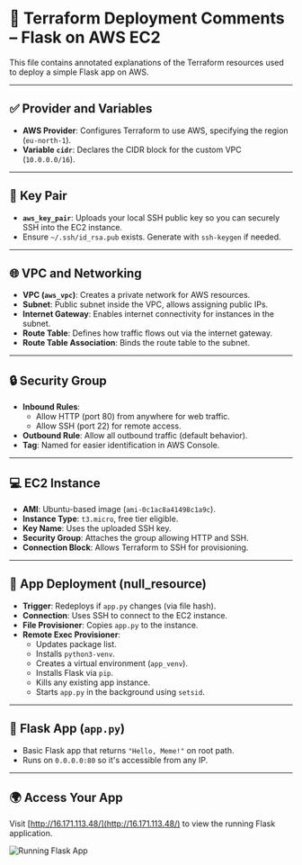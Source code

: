 # 📝 Terraform Deployment Comments – Flask on AWS EC2

This file contains annotated explanations of the Terraform resources used to deploy a simple Flask app on AWS.

---

## ✅ Provider and Variables

- **AWS Provider**: Configures Terraform to use AWS, specifying the region (`eu-north-1`).
- **Variable `cidr`**: Declares the CIDR block for the custom VPC (`10.0.0.0/16`).

---

## 🔑 Key Pair

- **`aws_key_pair`**: Uploads your local SSH public key so you can securely SSH into the EC2 instance.
- Ensure `~/.ssh/id_rsa.pub` exists. Generate with `ssh-keygen` if needed.

---

## 🌐 VPC and Networking

- **VPC (`aws_vpc`)**: Creates a private network for AWS resources.
- **Subnet**: Public subnet inside the VPC, allows assigning public IPs.
- **Internet Gateway**: Enables internet connectivity for instances in the subnet.
- **Route Table**: Defines how traffic flows out via the internet gateway.
- **Route Table Association**: Binds the route table to the subnet.

---

## 🔒 Security Group

- **Inbound Rules**:
  - Allow HTTP (port 80) from anywhere for web traffic.
  - Allow SSH (port 22) for remote access.
- **Outbound Rule**: Allow all outbound traffic (default behavior).
- **Tag**: Named for easier identification in AWS Console.

---

## 💻 EC2 Instance

- **AMI**: Ubuntu-based image (`ami-0c1ac8a41498c1a9c`).
- **Instance Type**: `t3.micro`, free tier eligible.
- **Key Name**: Uses the uploaded SSH key.
- **Security Group**: Attaches the group allowing HTTP and SSH.
- **Connection Block**: Allows Terraform to SSH for provisioning.

---

## 🚀 App Deployment (null_resource)

- **Trigger**: Redeploys if `app.py` changes (via file hash).
- **Connection**: Uses SSH to connect to the EC2 instance.
- **File Provisioner**: Copies `app.py` to the instance.
- **Remote Exec Provisioner**:
  - Updates package list.
  - Installs `python3-venv`.
  - Creates a virtual environment (`app_venv`).
  - Installs Flask via `pip`.
  - Kills any existing app instance.
  - Starts `app.py` in the background using `setsid`.

---

## 🐍 Flask App (`app.py`)

- Basic Flask app that returns `"Hello, Meme!"` on root path.
- Runs on `0.0.0.0:80` so it's accessible from any IP.

---

## 🌍 Access Your App

Visit [http://16.171.113.48/](http://16.171.113.48/) to view the running Flask application.

![Running Flask App](https://media0.giphy.com/media/v1.Y2lkPTc5MGI3NjExMDU3aGtsOHg4cDMxNzN5Yzh4cHc5NmcycjU2Y2RpZGloN2ZyMm51YyZlcD12MV9pbnRlcm5hbF9naWZfYnlfaWQmY3Q9Zw/2snL26Wsqbiec/giphy.gif)

